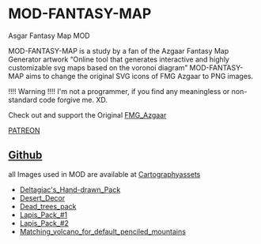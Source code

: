 # MOD-FANTASY-MAP
Asgar Fantasy Map MOD

MOD-FANTASY-MAP is a study by a fan of the Azgaar Fantasy Map Generator artwork “Online tool that generates interactive and highly customizable svg maps based on the voronoi diagram”
MOD-FANTASY-MAP aims to change the original SVG icons of FMG Azgaar to PNG images.

!!!! Warning !!!! 
I'm not a programmer, if you find any meaningless or non-standard code forgive me. XD.

Check out and support
the Original 
<a href="https://azgaar.github.io/Fantasy-Map-Generator/"
  rel="nofollow">FMG_Azgaar</a>

<a href="https://www.patreon.com/azgaar"
  rel="nofollow">PATREON</a>

<a href="https://github.com/Azgaar/Fantasy-Map-Generator"
rel="nofollow">Github</a>
--------------------------------------------------------------------

all Images used in MOD are available at 
<a href="https://www.cartographyassets.com/"
  rel="nofollow">Cartographyassets</a>
  

<Ul>
<li>
 <a href="https://www.cartographyassets.com/assets/deltagiacs-hand-drawn-pack.229/"
 rel="nofollow">Deltagiac's_Hand-drawn_Pack</a>
</li>
<li>
 <a href="https://www.cartographyassets.com/assets/desert-decor.96/"
 rel="nofollow">Desert_Decor</a>
</li>
<li>
 <a href="https://www.cartographyassets.com/assets/dead-trees-pack.18/"
 rel="nofollow">Dead_trees_pack</a>
</li> 
<li>
 <a href="https://www.cartographyassets.com/assets/lapis-pack-1-mountains-hills-lots-of-trees.59/"
 rel="nofollow">Lapis_Pack_#1</a>
 </li> 
 <li>
 <a href="https://www.cartographyassets.com/assets/lapis-pack-2-more-trees-bushes-shrubs-and-grass.67/"
 rel="nofollow">Lapis_Pack_#2</a>
</li> 
<li>
 <a href="https://www.cartographyassets.com/assets/matching-volcano-for-default-penciled-mountains.49/"
 rel="nofollow">Matching_volcano_for_default_penciled_mountains</a>
</li> 
</Ul>



